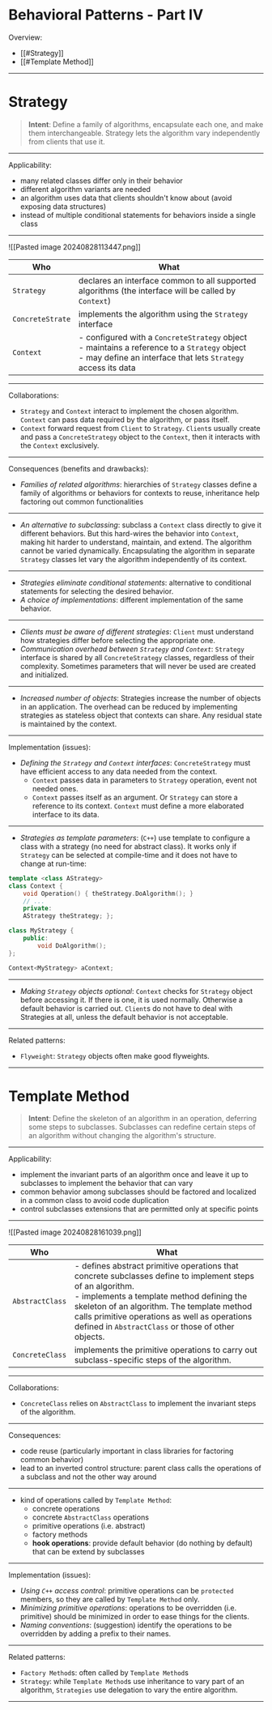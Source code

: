# Behavioral Patterns - Part IV

Overview:

- [[#Strategy]]
- [[#Template Method]]

---

# Strategy


> **Intent**: Define a family of algorithms, encapsulate each one, and make them interchangeable. Strategy lets the algorithm vary independently from clients that use it.

---

Applicability:

- many related classes differ only in their behavior
- different algorithm variants are needed
- an algorithm uses data that clients shouldn't know about (avoid exposing data structures)
- instead of multiple conditional statements for behaviors inside a single class 

---

![[Pasted image 20240828113447.png]]

| Who              | What                                                                                                                                                              |
| ---------------- | ----------------------------------------------------------------------------------------------------------------------------------------------------------------- |
| `Strategy`       | declares an interface common to all supported algorithms (the interface will be called by `Context`)                                                              |
| `ConcreteStrate` | implements the algorithm using the `Strategy` interface                                                                                                           |
| `Context`        | - configured with a `ConcreteStrategy` object<br>- maintains a reference to a `Strategy` object<br>- may define an interface that lets `Strategy` access its data |

---

 
Collaborations:

- `Strategy` and `Context` interact to implement the chosen algorithm. `Context` can pass data required by the algorithm, or pass itself.
- `Context` forward request from `Client` to `Strategy`. `Client`s usually create and pass a `ConcreteStrategy` object to the `Context`, then it interacts with the `Context` exclusively.

---

Consequences (benefits and drawbacks):

- *Families of related algorithms*: hierarchies of `Strategy` classes define a family of algorithms or behaviors for contexts to reuse, inheritance help factoring out common functionalities

---

- *An alternative to subclassing*: subclass a `Context` class directly to give it different behaviors. But this hard-wires the behavior into `Context`, making hit harder to understand, maintain, and extend. The algorithm cannot be varied dynamically. Encapsulating the algorithm in separate `Strategy` classes let vary the algorithm independently of its context.

---

- *Strategies eliminate conditional statements*: alternative to conditional statements for selecting the desired behavior.
- *A choice of implementations*: different implementation of the same behavior.

---

- *Clients must be aware of different strategies*: `Client` must understand how strategies differ before selecting the appropriate one.
- *Communication overhead between `Strategy` and `Context`*: `Strategy` interface is shared by all `ConcreteStrategy` classes, regardless of their complexity. Sometimes parameters that will never be used are created and initialized.

---

- *Increased number of objects*: Strategies increase the number of objects in an application. The overhead can be reduced by implementing strategies as stateless object that contexts can share. Any residual state is maintained by the context.

---

Implementation (issues):

- *Defining the `Strategy` and `Context` interfaces*: `ConcreteStrategy` must have efficient access to any data needed from the context.
	- `Context` passes data in parameters to `Strategy` operation, event not needed ones.
	- `Context` passes itself as an argument. Or `Strategy` can store a reference to its context. `Context` must define a more elaborated interface to its data.

---

- *Strategies as template parameters*: (`C++`) use template to configure a class with a strategy (no need for abstract class). It works only if `Strategy` can be selected at compile-time and it does not have to change at run-time:

```cpp
template <class AStrategy> 
class Context { 
	void Operation() { theStrategy.DoAlgorithm(); } 
	// ... 
	private: 
	AStrategy theStrategy; };

class MyStrategy { 
	public: 
		void DoAlgorithm(); 
}; 

Context<MyStrategy> aContext;
```

---

- *Making `Strategy` objects optional*: `Context` checks for `Strategy` object before accessing it. If there is one, it is used normally. Otherwise a default behavior is carried out. `Client`s do not have to deal with Strategies at all, unless the default behavior is not acceptable.

---

Related patterns:

- `Flyweight`: `Strategy` objects often make good flyweights.

---

# Template Method


> **Intent**: Define the skeleton of an algorithm in an operation, deferring some steps to subclasses. Subclasses can redefine certain steps of an algorithm without changing the algorithm's structure.

---

Applicability:

- implement the invariant parts of an algorithm once and leave it up to subclasses to implement the behavior that can vary
- common behavior among subclasses should be factored and localized in a common class to avoid code duplication
- control subclasses extensions that are permitted only at specific points

---

![[Pasted image 20240828161039.png]]

| Who             | What                                                                                                                                                                                                                                                                                                             |
| --------------- | ---------------------------------------------------------------------------------------------------------------------------------------------------------------------------------------------------------------------------------------------------------------------------------------------------------------- |
| `AbstractClass` | - defines abstract primitive operations that concrete subclasses define to implement steps of an algorithm. <br>- implements a template method defining the skeleton of an algorithm. The template method calls primitive operations as well as operations defined in `AbstractClass` or those of other objects. |
| `ConcreteClass` | implements the primitive operations to carry out subclass-specific steps of the algorithm.                                                                                                                                                                                                                       |

---
 
Collaborations:

- `ConcreteClass` relies on `AbstractClass` to implement the invariant steps of the algorithm.

---

Consequences:

- code reuse (particularly important in class libraries for factoring common behavior)
- lead to an inverted control structure: parent class calls the operations of a subclass and not the other way around

---

- kind of operations called by `Template Method`:
	- concrete operations
	- concrete `AbstractClass` operations
	- primitive operations (i.e. abstract)
	- factory methods
	- **hook operations**: provide default behavior (do nothing by default) that can be extend by subclasses

---

Implementation (issues):

- *Using `C++` access control*: primitive operations can be `protected` members, so they are called by `Template Method` only.
- *Minimizing primitive operations*: operations to be overridden (i.e. primitive) should be minimized in order to ease things for the clients.
- *Naming conventions*: (suggestion) identify the operations to be overridden by adding a prefix to their names.

---

Related patterns:

- `Factory Method`s: often called by `Template Method`s
- `Strategy`: while `Template Method`s use inheritance to vary part of an algorithm, `Strategies` use delegation to vary the entire algorithm.

---


